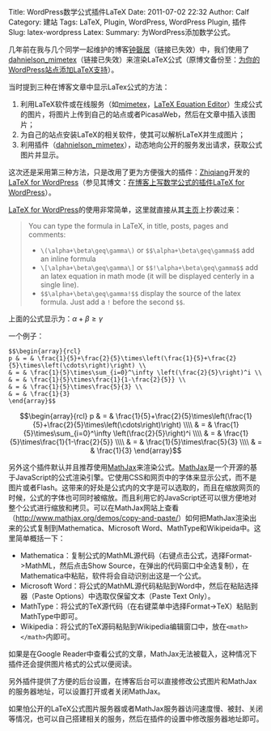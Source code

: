 Title: WordPress数学公式插件LaTeX
Date: 2011-07-02 22:32
Author: Calf
Category: 建站
Tags: LaTeX, Plugin, WordPress, WordPress Plugin, 插件
Slug: latex-wordpress
Latex:
Summary: 为WordPress添加数学公式。

几年前在我与几个同学一起维护的博客[钟磬居][]（链接已失效）中，我们使用了[dahnielson_mimetex][]（链接已失效）来渲染LaTeX公式（原博文备份至：[为你的WordPress站点添加LaTeX支持]({filename}wordpress-latex-old.md)）。

当时提到三种在博客文章中显示LaTex公式的方法：

1.  利用LaTeX软件或在线服务（如[mimetex][]，[LaTeX Equation Editor][]）生成公式的图片，将图片上传到自己的站点或者PicasaWeb，然后在文章中插入该图片；
2.  为自己的站点安装LaTeX的相关软件，使其可以解析LaTeX并生成图片；
3.  利用插件（[dahnielson_mimetex][]），动态地向公开的服务发出请求，获取公式图片并显示。

这次还是采用第三种方法，只是改用了更为方便强大的插件：[Zhiqiang][]开发的[LaTeX for WordPress][]（参见其博文：[在博客上写数学公式的插件LaTeX for WordPress][]）。

<!--more-->

[LaTeX for WordPress][]的使用非常简单，这里就直接从其[主页][LaTeX for WordPress]上抄袭过来：

> You can type the formula in LaTeX, in title, posts, pages and comments:
> -   `\(\alpha+\beta\geq\gamma\)` or `$$\alpha+\beta\geq\gamma$$` add an inline formula
> -   `\[\alpha+\beta\geq\gamma\]` or `$$!\alpha+\beta\geq\gamma$$` add an latex equation in math mode (it will be displayed centerly in a single line).
> -   `$$\alpha+\beta\geq\gamma!$$` display the source of the latex formula. Just add a `!` before the second `$$`.

上面的公式显示为：$\alpha+\beta\geq\gamma$

一个例子：

```tax
$$\begin{array}{rcl}
p & = & \frac{1}{5}+\frac{2}{5}\times\left(\frac{1}{5}+\frac{2}{5}\times\left(\cdots\right)\right) \\
& = & \frac{1}{5}\times\sum_{i=0}^\infty \left(\frac{2}{5}\right)^i \\
& = & \frac{1}{5}\times\frac{1}{1-\frac{2}{5}} \\
& = & \frac{1}{5}\times\frac{5}{3} \\
& = & \frac{1}{3}
\end{array}$$
```

$$\begin{array}{rcl}
p & = & \frac{1}{5}+\frac{2}{5}\times\left(\frac{1}{5}+\frac{2}{5}\times\left(\cdots\right)\right) \\\\
& = & \frac{1}{5}\times\sum_{i=0}^\infty \left(\frac{2}{5}\right)^i \\\\
& = & \frac{1}{5}\times\frac{1}{1-\frac{2}{5}} \\\\
& = & \frac{1}{5}\times\frac{5}{3} \\\\
& = & \frac{1}{3}
\end{array}$$

另外这个插件默认并且推荐使用[MathJax][]来渲染公式。[MathJax][]是一个开源的基于JavaScript的公式渲染引擎。它使用CSS和网页中的字体来显示公式，而不是图片或者Flash。这带来的好处是公式内的文字是可以选取的，而且在缩放网页的时候，公式的字体也可同时被缩放。而且利用它的JavaScript还可以很方便地对整个公式进行缩放和拷贝。可以在MathJax网站上查看（<http://www.mathjax.org/demos/copy-and-paste/>）如何把MathJax渲染出来的公式复制到Mathematica、Microsoft Word、MathType和Wikipeida中。这里简单概括一下：

-   Mathematica：复制公式的MathML源代码（右键点击公式，选择Format-\>MathML，然后点击Show     Source，在弹出的代码窗口中全选复制），在Mathematica中粘贴，软件将会自动识别出这是一个公式。
-   Microsoft Word：将公式的MathML源代码粘贴到Word中，然后在粘贴选择器（Paste Options）中选取仅保留文本（Paste Text Only）。
-   MathType：将公式的TeX源代码（在右键菜单中选择Format->TeX）粘贴到MathType中即可。
-   Wikipedia：将公式的TeX源码粘贴到Wikipedia编辑窗口中，放在`<math></math>`内即可。

如果是在Google Reader中查看公式的文章，MathJax无法被载入，这种情况下插件还会提供图片格式的公式以便阅读。

另外插件提供了方便的后台设置，在博客后台可以直接修改公式图片和MathJax的服务器地址，可以设置打开或者关闭MathJax。

如果怕公开的LaTeX公式图片服务器或者MathJax服务器访问速度慢、被封、关闭等情况，也可以自己搭建相关的服务，然后在插件的设置中修改服务器地址即可。

  [钟磬居]: http://www.zhongqingju.com "钟磬居"
  [dahnielson_mimetex]: http://en.dahnielson.com/2006/09/mimetex-plugin.html
    "Dahnielson MimeTeX for WordPress"
  [为你的WordPress站点添加LaTeX支持]: http://www.gocalf.com/blog/wordpress-latex-old.html
    "为你的WordPress站点添加LaTeX支持"
  [mimetex]: http://www.forkosh.com/mimetex.html
  [LaTeX Equation Editor]: http://www.codecogs.com/components/equationeditor/equationeditor.php
  [Zhiqiang]: http://zhiqiang.org/ "张志强博客zhiqiang.org"
  [LaTeX for WordPress]: http://wordpress.org/extend/plugins/latex/
    "LaTeX for Wordpress"
  [在博客上写数学公式的插件LaTeX for WordPress]: http://zhiqiang.org/blog/it/latex-for-wordpress.html
    "在博客上写数学公式的插件LaTeX for WordPress"
  [MathJax]: http://www.mathjax.org/ "MathJax"
